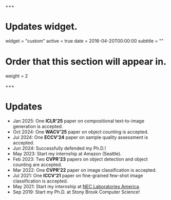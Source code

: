 +++
# Updates widget.
widget = "custom"
active = true
date = 2016-04-20T00:00:00
subtitle = ""

# Order that this section will appear in.
weight = 2


+++

# Updates

* Jan 2025: One **ICLR'25** paper on compositional text-to-image generation is accepted.
* Oct 2024: One **WACV'25** paper on object counting is accepted.
* Jul 2024: One **ECCV'24** paper on sample quality assessment is accepted.
* Jun 2024: Successfully defended my Ph.D.!
* May 2023: Start my internship at Amazon (Seattle).
* Feb 2023: Two **CVPR'23** papers on object detection and object counting are accepted.
* Mar 2022: One **CVPR'22** paper on image classification is accepted.
* Jul 2021: One **ICCV'21** paper on fine-grained few-shot image classification is accepted.
* May 2021: Start my internship at <a href="https://www.nec-labs.com/research-departments/media-analytics/media-analytics-home">NEC Laboratories America</a>.
* Sep 2019: Start my Ph.D. at Stony Brook Computer Science!
